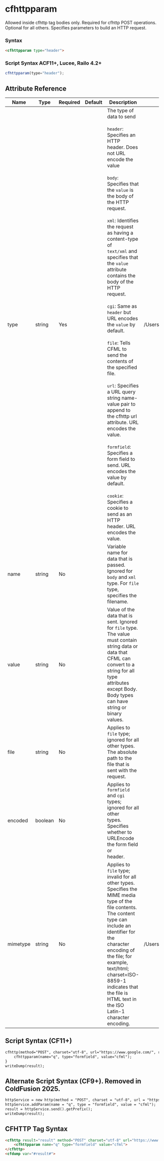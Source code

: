 # cfhttpparam

Allowed inside cfhttp tag bodies only. Required for cfhttp POST
 operations. Optional for all others. Specifies parameters to
 build an HTTP request.

### Syntax

```html
<cfhttpparam type="header">
```

### Script Syntax ACF11+, Lucee, Railo 4.2+

```javascript
cfhttpparam(type="header");
```

## Attribute Reference

| Name | Type | Required | Default | Description | Values |
| --- | --- | --- | --- | --- | --- |
| type | string | Yes |  | The type of data to send<br /><br /> `header`: Specifies an HTTP header. Does not URL encode the value<br /><br />`body`: Specifies that the `value` is the body of the HTTP request.<br /><br />`xml`: Identifies the request as having a content-type of<br /> `text/xml` and specifies that the `value` attribute contains the body of the HTTP request.<br /><br />`cgi`: Same as `header` but URL encodes the `value` by default.<br /><br />`file`: Tells CFML to send the contents of the specified file.<br /><br />`url`: Specifies a URL query string name-value pair to append to the cfhttp url attribute. URL encodes the value.<br /><br />`formfield`: Specifies a form field to send. URL encodes the value by default.<br /><br />`cookie`: Specifies a cookie to send as an HTTP header. URL encodes the value. | /Users/garethedwards/development/github/cfdocs/docs/tags/cfhttpparam.md|cookie |
| name | string | No |  | Variable name for data that is passed. Ignored for `body` and `xml` type. For `file` type, specifies the filename. |  |
| value | string | No |  | Value of the data that is sent. Ignored for `file` type. The value must contain string data or data that CFML can convert to a string for all type attributes except Body. Body types can have string or binary values. |  |
| file | string | No |  | Applies to `file` type; ignored for all other types. The absolute path to the file that is sent with the request. |  |
| encoded | boolean | No |  | Applies to `formfield` and `cgi` types; ignored for all other<br /> types. Specifies whether to URLEncode the form field or<br /> header. |  |
| mimetype | string | No |  | Applies to `file` type; invalid for all other types.<br /> Specifies the MIME media type of the file contents.<br /> The content type can include an identifier for the<br /> character encoding of the file; for example, text/html;<br /> charset=ISO-8859-1 indicates that the file is HTML text in<br /> the ISO Latin-1 character encoding. | /Users/garethedwards/development/github/cfdocs/docs/tags/cfhttpparam.md|text/html |

## Script Syntax (CF11+)

```html
cfhttp(method="POST", charset="utf-8", url="https://www.google.com/", result="result") {
    cfhttpparam(name="q", type="formfield", value="cfml");
}
writeDump(result);
```

## Alternate Script Syntax (CF9+). Removed in ColdFusion 2025.

```html
httpService = new http(method = "POST", charset = "utf-8", url = "https://www.google.com/");
httpService.addParam(name = "q", type = "formfield", value = "cfml");
result = httpService.send().getPrefix();
writeDump(result);
```

## CFHTTP Tag Syntax

```html
<cfhttp result="result" method="POST" charset="utf-8" url="https://www.google.com/">
    <cfhttpparam name="q" type="formfield" value="cfml">
</cfhttp>
<cfdump var="#result#">
```
